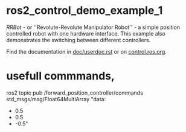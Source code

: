 # ros2_control_demo_example_1

   *RRBot* - or ''Revolute-Revolute Manipulator Robot'' - a simple position controlled robot with one hardware interface. This example also demonstrates the switching between different controllers.

Find the documentation in [doc/userdoc.rst](doc/userdoc.rst) or on [control.ros.org](https://control.ros.org/master/doc/ros2_control_demos/example_1/doc/userdoc.html).


# usefull commmands,



ros2 topic pub /forward_position_controller/commands std_msgs/msg/Float64MultiArray "data:
- 0.5
- 0.5
- -0.5"